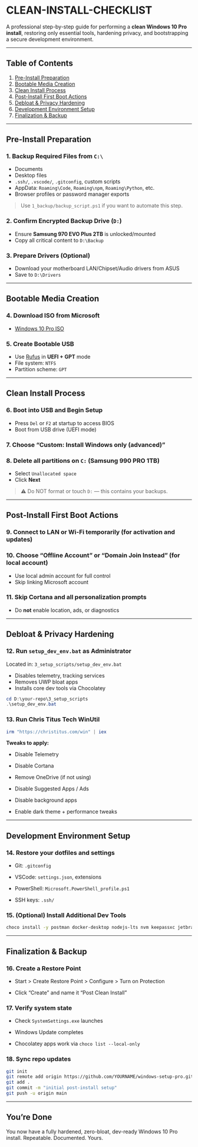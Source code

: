 # CLEAN-INSTALL-CHECKLIST

A professional step-by-step guide for performing a **clean Windows 10 Pro install**, restoring only essential tools, hardening privacy, and bootstrapping a secure development environment.

---

## Table of Contents

1. [Pre-Install Preparation](#pre-install-preparation)
2. [Bootable Media Creation](#bootable-media-creation)
3. [Clean Install Process](#clean-install-process)
4. [Post-Install First Boot Actions](#post-install-first-boot-actions)
5. [Debloat & Privacy Hardening](#debloat--privacy-hardening)
6. [Development Environment Setup](#development-environment-setup)
7. [Finalization & Backup](#finalization--backup)

---

## Pre-Install Preparation

### 1. Backup Required Files from `C:\`
- Documents
- Desktop files
- `.ssh/`, `.vscode/`, `.gitconfig`, custom scripts
- AppData: `Roaming\Code`, `Roaming\npm`, `Roaming\Python`, etc.
- Browser profiles or password manager exports

> Use `1_backup/backup_script.ps1` if you want to automate this step.

### 2. Confirm Encrypted Backup Drive (`D:`)
- Ensure **Samsung 970 EVO Plus 2TB** is unlocked/mounted
- Copy all critical content to `D:\Backup`

### 3. Prepare Drivers (Optional)
- Download your motherboard LAN/Chipset/Audio drivers from ASUS
- Save to `D:\Drivers`

---

## Bootable Media Creation

### 4. Download ISO from Microsoft
- [Windows 10 Pro ISO](https://www.microsoft.com/software-download/windows10)

### 5. Create Bootable USB
- Use [Rufus](https://rufus.ie) in **UEFI + GPT** mode
- File system: `NTFS`
- Partition scheme: `GPT`

---

## Clean Install Process

### 6. Boot into USB and Begin Setup
- Press `Del` or `F2` at startup to access BIOS
- Boot from USB drive (UEFI mode)

### 7. Choose “Custom: Install Windows only (advanced)”

### 8. Delete all partitions on `C:` (Samsung 990 PRO 1TB)
- Select `Unallocated space`
- Click **Next**

> ⚠ Do NOT format or touch `D:` — this contains your backups.

---

## Post-Install First Boot Actions

### 9. Connect to LAN or Wi-Fi temporarily (for activation and updates)

### 10. Choose “Offline Account” or “Domain Join Instead” (for local account)
- Use local admin account for full control
- Skip linking Microsoft account

### 11. Skip Cortana and all personalization prompts
- Do **not** enable location, ads, or diagnostics

---

## Debloat & Privacy Hardening

### 12. Run `setup_dev_env.bat` as Administrator
Located in: `3_setup_scripts/setup_dev_env.bat`

- Disables telemetry, tracking services
- Removes UWP bloat apps
- Installs core dev tools via Chocolatey

```powershell
cd D:\your-repo\3_setup_scripts
.\setup_dev_env.bat
```

### 13. Run Chris Titus Tech WinUtil

```powershell
irm "https://christitus.com/win" | iex
```

**Tweaks to apply:**

- Disable Telemetry
    
- Disable Cortana
    
- Remove OneDrive (if not using)
    
- Disable Suggested Apps / Ads
    
- Disable background apps
    
- Enable dark theme + performance tweaks
    

* * *

## Development Environment Setup

### 14. Restore your dotfiles and settings

- Git: `.gitconfig`
    
- VSCode: `settings.json`, extensions
    
- PowerShell: `Microsoft.PowerShell_profile.ps1`
    
- SSH keys: `.ssh/`
    

### 15. (Optional) Install Additional Dev Tools

```bash
choco install -y postman docker-desktop nodejs-lts nvm keepassxc jetbrains-toolbox powertoys
```

* * *

## Finalization & Backup

### 16. Create a Restore Point

- Start > Create Restore Point > Configure > Turn on Protection
    
- Click “Create” and name it “Post Clean Install”
    

### 17. Verify system state

- Check `SystemSettings.exe` launches
    
- Windows Update completes
    
- Chocolatey apps work via `choco list --local-only`
    

### 18. Sync repo updates

```bash
git init
git remote add origin https://github.com/YOURNAME/windows-setup-pro.git
git add .
git commit -m "initial post-install setup"
git push -u origin main
```

* * *

## You’re Done

You now have a fully hardened, zero-bloat, dev-ready Windows 10 Pro install. Repeatable. Documented. Yours.

